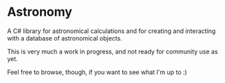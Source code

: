 # Astronomy
A C# library for astronomical calculations and for creating and interacting with a database of astronomical objects.

This is very much a work in progress, and not ready for community use as yet.

Feel free to browse, though, if you want to see what I'm up to :)
